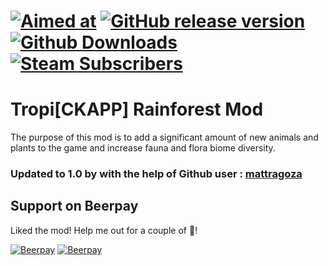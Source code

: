 #  [![Aimed at](https://img.shields.io/badge/For%20Rimworld-1.0-orange.svg?style=plastic)]()   [![GitHub release version](https://img.shields.io/github/release/kaptain-kavern/CK_AnimalPlant_Pack.svg?style=plastic&label=Version)](https://github.com/kaptain-kavern/CK_AnimalPlant_Pack/releases/latest)   [![Github Downloads](https://img.shields.io/github/downloads/kaptain-kavern/CK_AnimalPlant_Pack/total.svg?label=Github%20Downloads&logo=github&logoColor=green&style=plastic)](https://github.com/kaptain-kavern/CK_AnimalPlant_Pack/releases/latest)   [![Steam Subscribers](https://img.shields.io/steam/subscriptions/1110093272.svg?color=blue&label=Steam%20Subscribers&logo=steam&logoColor=9cf&style=plastic)](https://steamcommunity.com/sharedfiles/filedetails/?id=1110093272)

# Tropi[CKAPP] Rainforest Mod
The purpose of this mod is to add a significant amount of new animals and plants to the game and increase fauna and flora biome diversity.

### Updated to 1.0 by with the help of Github user : [mattragoza](https://github.com/mattragoza)

## Support on Beerpay
Liked the mod! Help me out for a couple of :beers:!

[![Beerpay](https://beerpay.io/kaptain-kavern/CK_AnimalPlant_Pack/badge.svg?style=beer-square)](https://beerpay.io/kaptain-kavern/CK_AnimalPlant_Pack)  [![Beerpay](https://beerpay.io/kaptain-kavern/CK_AnimalPlant_Pack/make-wish.svg?style=flat-square)](https://beerpay.io/kaptain-kavern/CK_AnimalPlant_Pack?focus=wish)
